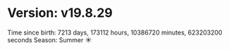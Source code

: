 # Version: v19.8.29
Time since birth: 7213 days, 173112 hours, 10386720 minutes, 623203200 seconds
Season: Summer ☀️
